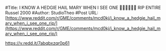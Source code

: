 #Title: I KNOW A HEDGIE HAIL MARY WHEN I SEE ONE 🚀🚀🚀🚀🚀🚀 RIP ENTIRE Russel 2000
#Author: StudioTheo
#Post URL: [https://www.reddit.com/r/GME/comments/mcd0kj/i_know_a_hedgie_hail_mary_when_i_see_one_rip/](https://www.reddit.com/r/GME/comments/mcd0kj/i_know_a_hedgie_hail_mary_when_i_see_one_rip/)


https://v.redd.it/7abqbxzqr0p61